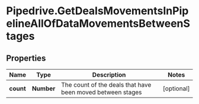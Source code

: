 # Pipedrive.GetDealsMovementsInPipelineAllOfDataMovementsBetweenStages

## Properties

Name | Type | Description | Notes
------------ | ------------- | ------------- | -------------
**count** | **Number** | The count of the deals that have been moved between stages | [optional] 


